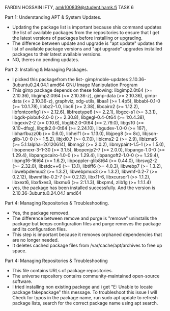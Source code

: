 FARDIN HOSSAIN IFTY, amk100839@student.hamk.fi
TASK 6

Part 1: Understanding APT & System Updates. 
* Updating the package list is important because shis command updates the list of available packages from the repositories to ensure that I get the latest versions of packages before installing or upgrading.
* The differece between update and upgrade is "apt update" updates the list of available package versions and "apt upgrade" upgrades installed packages to their latest available versions.
* NO, theres no pending updates.
  
Part 2: Installing & Managing Packages.
* I picked this packagefrom the list- 
gimp/noble-updates 2.10.36-3ubuntu0.24.04.1 amd64
  GNU Image Manipulation Program
* This gimp package depends on these following:  libgimp2.0t64 (>= 2.10.36), libgimp2.0t64 (<= 2.10.36-z), gimp-data (>= 2.10.36), gimp-data (<= 2.10.36-z), graphviz, xdg-utils, libaa1 (>= 1.4p5), libbabl-0.1-0 (>= 1:0.1.78), libbz2-1.0, libc6 (>= 2.38), libcairo2 (>= 1.12.2), libfontconfig1 (>= 2.12.6), libfreetype6 (>= 2.2.1), libgcc-s1 (>= 3.3.1), libgdk-pixbuf-2.0-0 (>= 2.30.8), libgegl-0.4-0t64 (>= 1:0.4.38), libgexiv2-2 (>= 0.10.6), libglib2.0-0t64 (>= 2.79.0), libgs10 (>= 9.10~dfsg), libgtk2.0-0t64 (>= 2.24.10), libgudev-1.0-0 (>= 167), libharfbuzz0b (>= 0.6.0), libheif1 (>= 1.13.0), libjpeg8 (>= 8c), libjson-glib-1.0-0 (>= 1.5.2), libjxl0.7 (>= 0.7.0), liblcms2-2 (>= 2.9), liblzma5 (>= 5.1.1alpha+20120614), libmng2 (>= 2.0.2), libmypaint-1.5-1 (>= 1.5.0), libopenexr-3-1-30 (>= 3.1.5), libopenjp2-7 (>= 2.0.0), libpango-1.0-0 (>= 1.29.4), libpangocairo-1.0-0 (>= 1.29.4), libpangoft2-1.0-0 (>= 1.29.4), libpng16-16t64 (>= 1.6.2), libpoppler-glib8t64 (>= 0.44.0), librsvg2-2 (>= 2.32.0), libstdc++6 (>= 13.1), libtiff6 (>= 4.0.3), libwebp7 (>= 1.3.2), libwebpdemux2 (>= 1.3.2), libwebpmux3 (>= 1.3.2), libwmf-0.2-7 (>= 0.2.12), libwmflite-0.2-7 (>= 0.2.12), libx11-6, libxcursor1 (>> 1.1.2), libxext6, libxfixes3, libxmu6 (>= 2:1.1.3), libxpm4, zlib1g (>= 1:1.1.4)
* yes, the package has been installed successfully. And the version is 2.10.36-3ubuntu0.24.04.1 amd64

Part 4: Managing Repositories & Troubleshooting.
* Yes, the package removed.
* The difference between remove and purge is "remove" uninstalls the package but keeps configuration files and purge removes the package and its configuration files.
* This step is important because it removes orphaned dependencies that are no longer needed.
* It deletes cached package files from /var/cache/apt/archives to free up space.

Part 4: Managing Repositories & Troubleshooting
* This file contains URLs of package repositories.
* The universe repository contains community-maintained open-source software.
* I tried installing non existing packege and i get "E: Unable to locate package fakepackage" this message. To troubleshoot this issue I will Check for typos in the package name, run sudo apt update to refresh package lists, search for the correct package name using apt search.
